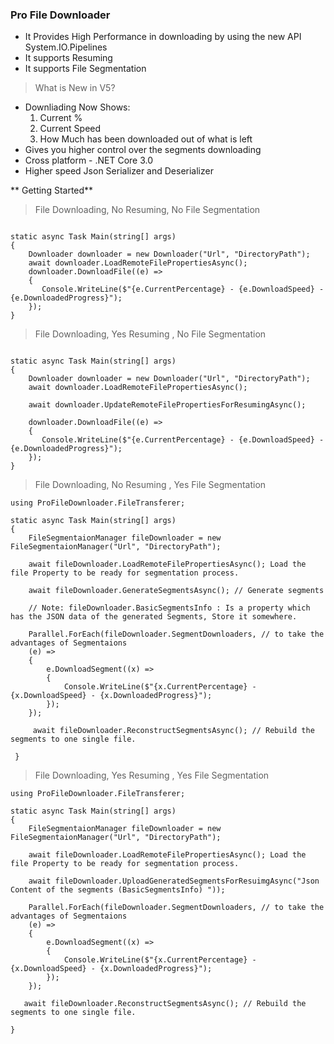 ###  Pro File Downloader

* It Provides High Performance in downloading by using the new API System.IO.Pipelines
* It supports Resuming
* It supports File Segmentation
> What is New in V5?
* Downliading Now Shows: 
    1. Current % 
    2. Current Speed 
    3. How Much has been downloaded out of what is left
* Gives you higher control over the segments downloading 
* Cross platform - .NET Core 3.0 
* Higher speed Json Serializer and Deserializer 

** Getting Started**

> File Downloading, No Resuming, No File Segmentation


```

static async Task Main(string[] args)
{
    Downloader downloader = new Downloader("Url", "DirectoryPath");
    await downloader.LoadRemoteFilePropertiesAsync();
    downloader.DownloadFile((e) =>
    {
       Console.WriteLine($"{e.CurrentPercentage} - {e.DownloadSpeed} - {e.DownloadedProgress}");
    });
}
```

> File Downloading, Yes Resuming , No File Segmentation 

```

static async Task Main(string[] args)
{
    Downloader downloader = new Downloader("Url", "DirectoryPath");
    await downloader.LoadRemoteFilePropertiesAsync();

    await downloader.UpdateRemoteFilePropertiesForResumingAsync();
   
    downloader.DownloadFile((e) =>
    {
       Console.WriteLine($"{e.CurrentPercentage} - {e.DownloadSpeed} - {e.DownloadedProgress}");
    });
}
```

> File Downloading, No Resuming , Yes File Segmentation 

```
using ProFileDownloader.FileTransferer;

static async Task Main(string[] args)
{
    FileSegmentaionManager fileDownloader = new FileSegmentaionManager("Url", "DirectoryPath");

    await fileDownloader.LoadRemoteFilePropertiesAsync(); Load the file Property to be ready for segmentation process.

    await fileDownloader.GenerateSegmentsAsync(); // Generate segments 
 
    // Note: fileDownloader.BasicSegmentsInfo : Is a property which has the JSON data of the generated Segments, Store it somewhere.
    
    Parallel.ForEach(fileDownloader.SegmentDownloaders, // to take the advantages of Segmentaions 
    (e) =>
    {
        e.DownloadSegment((x) =>
        {
            Console.WriteLine($"{x.CurrentPercentage} - {x.DownloadSpeed} - {x.DownloadedProgress}");
        });
    });

     await fileDownloader.ReconstructSegmentsAsync(); // Rebuild the segments to one single file.            
                
 }
```
> File Downloading, Yes Resuming , Yes File Segmentation 

```
using ProFileDownloader.FileTransferer;

static async Task Main(string[] args)
{
    FileSegmentaionManager fileDownloader = new FileSegmentaionManager("Url", "DirectoryPath");

    await fileDownloader.LoadRemoteFilePropertiesAsync(); Load the file Property to be ready for segmentation process.

    await fileDownloader.UploadGeneratedSegmentsForResuimgAsync("Json Content of the segments (BasicSegmentsInfo) "));
   
    Parallel.ForEach(fileDownloader.SegmentDownloaders, // to take the advantages of Segmentaions 
    (e) =>
    {
        e.DownloadSegment((x) =>
        {
            Console.WriteLine($"{x.CurrentPercentage} - {x.DownloadSpeed} - {x.DownloadedProgress}");
        });
    });

   await fileDownloader.ReconstructSegmentsAsync(); // Rebuild the segments to one single file.  
     
}

```

